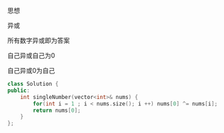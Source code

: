 思想

异或

所有数字异或即为答案

自己异或自己为0

自己异或0为自己

```c++
class Solution {
public:
    int singleNumber(vector<int>& nums) {
        for(int i = 1 ; i < nums.size(); i ++) nums[0] ^= nums[i];
        return nums[0];
    }
};
```

